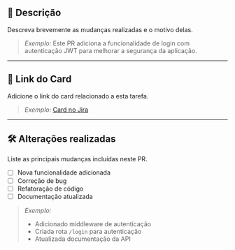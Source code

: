 ## 📌 Descrição
Descreva brevemente as mudanças realizadas e o motivo delas.

> _Exemplo:_ Este PR adiciona a funcionalidade de login com autenticação JWT para melhorar a segurança da aplicação.

---

## 🔗 Link do Card
Adicione o link do card relacionado a esta tarefa.

> _Exemplo:_ [Card no Jira](https://exemplo.com/jira-card)

---

## 🛠️ Alterações realizadas
Liste as principais mudanças incluídas neste PR.

- [ ] Nova funcionalidade adicionada
- [ ] Correção de bug
- [ ] Refatoração de código
- [ ] Documentação atualizada

> _Exemplo:_
> - Adicionado middleware de autenticação
> - Criada rota `/login` para autenticação
> - Atualizada documentação da API
